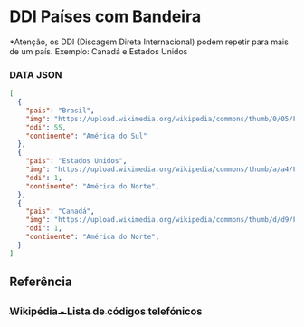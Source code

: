# DDI Países com Bandeira

*Atenção, os DDI (Discagem Direta Internacional) podem repetir para mais de um país. Exemplo: Canadá e Estados Unidos

### DATA JSON
```json
[
  {
    "pais": "Brasil",
    "img": "https://upload.wikimedia.org/wikipedia/commons/thumb/0/05/Flag_of_Brazil.svg/22px-Flag_of_Brazil.svg.png",
    "ddi": 55,
    "continente": "América do Sul"
  },
  {
    "pais": "Estados Unidos",
    "img": "https://upload.wikimedia.org/wikipedia/commons/thumb/a/a4/Flag_of_the_United_States.svg/23px-Flag_of_the_United_States.svg.png",
    "ddi": 1,
    "continente": "América do Norte",
  },
  {
    "pais": "Canadá",
    "img": "https://upload.wikimedia.org/wikipedia/commons/thumb/d/d9/Flag_of_Canada_%28Pantone%29.svg/23px-Flag_of_Canada_%28Pantone%29.svg.png",
    "ddi": 1,
    "continente": "América do Norte",
  }
]
```

## Referência
## [<sub>Wikipédia - Lista de códigos telefónicos</sub>](https://pt.wikipedia.org/wiki/Lista_de_c%C3%B3digos_telef%C3%B3nicos)